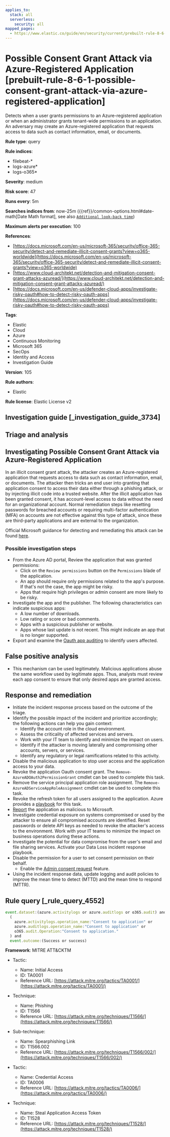 ```yaml
---
applies_to:
  stack: all
  serverless:
    security: all
mapped_pages:
  - https://www.elastic.co/guide/en/security/current/prebuilt-rule-8-6-1-possible-consent-grant-attack-via-azure-registered-application.html
---
```


# Possible Consent Grant Attack via Azure-Registered Application [prebuilt-rule-8-6-1-possible-consent-grant-attack-via-azure-registered-application]

Detects when a user grants permissions to an Azure-registered application or when an administrator grants tenant-wide permissions to an application. An adversary may create an Azure-registered application that requests access to data such as contact information, email, or documents.

**Rule type**: query

**Rule indices**:

* filebeat-*
* logs-azure*
* logs-o365*

**Severity**: medium

**Risk score**: 47

**Runs every**: 5m

**Searches indices from**: now-25m ({{ref}}/common-options.html#date-math[Date Math format], see also [`Additional look-back time`](docs-content://solutions/security/detect-and-alert/create-detection-rule.md#rule-schedule))

**Maximum alerts per execution**: 100

**References**:

* [https://docs.microsoft.com/en-us/microsoft-365/security/office-365-security/detect-and-remediate-illicit-consent-grants?view=o365-worldwide](https://docs.microsoft.com/en-us/microsoft-365/security/office-365-security/detect-and-remediate-illicit-consent-grants?view=o365-worldwide)
* [https://www.cloud-architekt.net/detection-and-mitigation-consent-grant-attacks-azuread/](https://www.cloud-architekt.net/detection-and-mitigation-consent-grant-attacks-azuread/)
* [https://docs.microsoft.com/en-us/defender-cloud-apps/investigate-risky-oauth#how-to-detect-risky-oauth-apps](https://docs.microsoft.com/en-us/defender-cloud-apps/investigate-risky-oauth#how-to-detect-risky-oauth-apps)

**Tags**:

* Elastic
* Cloud
* Azure
* Continuous Monitoring
* Microsoft 365
* SecOps
* Identity and Access
* Investigation Guide

**Version**: 105

**Rule authors**:

* Elastic

**Rule license**: Elastic License v2

## Investigation guide [_investigation_guide_3734]

## Triage and analysis

## Investigating Possible Consent Grant Attack via Azure-Registered Application

In an illicit consent grant attack, the attacker creates an Azure-registered application that requests access to data such as contact information, email, or documents. The attacker then tricks an end user into granting that application consent to access their data either through a phishing attack, or by injecting illicit code into a trusted website. After the illicit application has been granted consent, it has account-level access to data without the need for an organizational account. Normal remediation steps like resetting passwords for breached accounts or requiring multi-factor authentication (MFA) on accounts are not effective against this type of attack, since these are third-party applications and are external to the organization.

Official Microsoft guidance for detecting and remediating this attack can be found [here](https://docs.microsoft.com/en-us/microsoft-365/security/office-365-security/detect-and-remediate-illicit-consent-grants).

### Possible investigation steps

- From the Azure AD portal, Review the application that was granted permissions:
  - Click on the `Review permissions` button on the `Permissions` blade of the application.
  - An app should require only permissions related to the app's purpose. If that's not the case, the app might be risky.
  - Apps that require high privileges or admin consent are more likely to be risky.
- Investigate the app and the publisher. The following characteristics can indicate suspicious apps:
  -  A low number of downloads.
  -  Low rating or score or bad comments.
  -  Apps with a suspicious publisher or website.
  -  Apps whose last update is not recent. This might indicate an app that is no longer supported.
- Export and examine the [Oauth app auditing](https://docs.microsoft.com/en-us/defender-cloud-apps/manage-app-permissions#oauth-app-auditing) to identify users affected.

## False positive analysis

- This mechanism can be used legitimately. Malicious applications abuse the same workflow used by legitimate apps. Thus, analysts must review each app consent to ensure that only desired apps are granted access.

## Response and remediation

- Initiate the incident response process based on the outcome of the triage.
- Identify the possible impact of the incident and prioritize accordingly; the following actions can help you gain context:
    - Identify the account role in the cloud environment.
    - Assess the criticality of affected services and servers.
    - Work with your IT team to identify and minimize the impact on users.
    - Identify if the attacker is moving laterally and compromising other accounts, servers, or services.
    - Identify any regulatory or legal ramifications related to this activity.
- Disable the malicious application to stop user access and the application access to your data.
- Revoke the application Oauth consent grant. The `Remove-AzureADOAuth2PermissionGrant` cmdlet can be used to complete this task.
- Remove the service principal application role assignment. The `Remove-AzureADServiceAppRoleAssignment` cmdlet can be used to complete this task.
- Revoke the refresh token for all users assigned to the application. Azure provides a [playbook](https://github.com/Azure/Azure-Sentinel/tree/master/Playbooks/Revoke-AADSignInSessions) for this task.
- [Report](https://docs.microsoft.com/en-us/defender-cloud-apps/manage-app-permissions#send-feedback) the application as malicious to Microsoft.
- Investigate credential exposure on systems compromised or used by the attacker to ensure all compromised accounts are identified. Reset passwords or delete API keys as needed to revoke the attacker's access to the environment. Work with your IT teams to minimize the impact on business operations during these actions.
- Investigate the potential for data compromise from the user's email and file sharing services. Activate your Data Loss incident response playbook.
- Disable the permission for a user to set consent permission on their behalf.
  - Enable the [Admin consent request](https://docs.microsoft.com/en-us/azure/active-directory/manage-apps/configure-admin-consent-workflow) feature.
- Using the incident response data, update logging and audit policies to improve the mean time to detect (MTTD) and the mean time to respond (MTTR).

## Rule query [_rule_query_4552]

```js
event.dataset:(azure.activitylogs or azure.auditlogs or o365.audit) and
  (
    azure.activitylogs.operation_name:"Consent to application" or
    azure.auditlogs.operation_name:"Consent to application" or
    o365.audit.Operation:"Consent to application."
  ) and
  event.outcome:(Success or success)
```

**Framework**: MITRE ATT&CKTM

* Tactic:

    * Name: Initial Access
    * ID: TA0001
    * Reference URL: [https://attack.mitre.org/tactics/TA0001/](https://attack.mitre.org/tactics/TA0001/)

* Technique:

    * Name: Phishing
    * ID: T1566
    * Reference URL: [https://attack.mitre.org/techniques/T1566/](https://attack.mitre.org/techniques/T1566/)

* Sub-technique:

    * Name: Spearphishing Link
    * ID: T1566.002
    * Reference URL: [https://attack.mitre.org/techniques/T1566/002/](https://attack.mitre.org/techniques/T1566/002/)

* Tactic:

    * Name: Credential Access
    * ID: TA0006
    * Reference URL: [https://attack.mitre.org/tactics/TA0006/](https://attack.mitre.org/tactics/TA0006/)

* Technique:

    * Name: Steal Application Access Token
    * ID: T1528
    * Reference URL: [https://attack.mitre.org/techniques/T1528/](https://attack.mitre.org/techniques/T1528/)



